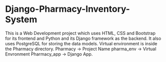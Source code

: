 # Django-Pharmacy-Inventory-System
This is a Web Development project which uses HTML, CSS and Bootstrap for its frontend and Python and its Django framework as the backend. It also uses PostgreSQL for storing the data models.
Virtual environment is inside the Pharmacy directory. 
Pharmacy -> Project Name 
pharma_env -> Virtual Envronment
Pharmacy_app -> Django App.

